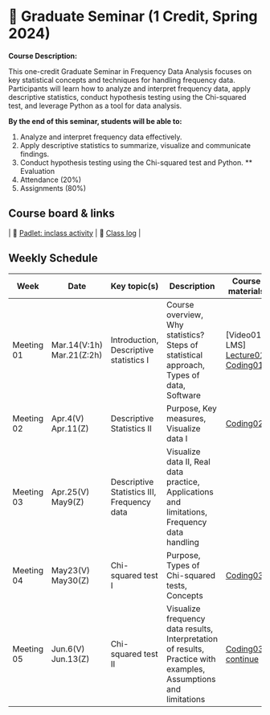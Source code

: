 # 🌿 Graduate Seminar (1 Credit, Spring 2024)

**Course Description:**

This one-credit Graduate Seminar in Frequency Data Analysis focuses on key statistical concepts and techniques for handling frequency data. Participants will learn how to analyze and interpret frequency data, apply descriptive statistics, conduct hypothesis testing using the Chi-squared test, and leverage Python as a tool for data analysis.

**By the end of this seminar, students will be able to:**

1. Analyze and interpret frequency data effectively.
2. Apply descriptive statistics to summarize, visualize and communicate findings.
3. Conduct hypothesis testing using the Chi-squared test and Python.
** Evaluation
1. Attendance (20%)
2. Assignments (80%)
   
## Course board & links
| 🌱 [Padlet: inclass activity](https://padlet.com/mirankim316/S24Corpus) | 🌱 [Class log](https://github.com/MK316/Spring2024/blob/main/log-seminar.md) |

## Weekly Schedule

|Week|Date | Key topic(s)|Description|Course materials|Suppl.|
|--|--|--|--|--|--|
|Meeting 01|Mar.14(V:1h)<br>Mar.21(Z:2h)|Introduction, <br>Descriptive statistics I|Course overview, Why statistics? Steps of statistical approach, Types of data, Software|[Video01 LMS]<br>[Lecture01](https://github.com/MK316/Spring2024/blob/main/Seminar/data/S24_Seminar_0321_Part01.pdf),<br>[Coding01](https://github.com/MK316/Spring2024/blob/main/Seminar/Seminar01A.ipynb)|[dataformat](https://github.com/MK316/Spring2024/blob/main/Seminar/dataformat.md)|
|Meeting 02|Apr.4(V)<br>Apr.11(Z)|Descriptive Statistics II|Purpose, Key measures, Visualize data I|[Coding02](https://github.com/MK316/Spring2024/blob/main/Seminar/Seminar01B.ipynb)|[dataframe](https://github.com/MK316/Coding4ET/blob/main/Lessons/Lesson07a.md)|
|Meeting 03|Apr.25(V)<br>May9(Z)|Descriptive Statistics III, Frequency data|Visualize data II, Real data practice, Applications and limitations, Frequency data handling||[Practice Apr.25](https://github.com/MK316/Spring2024/blob/main/Seminar/Seminar01C.ipynb)|
|Meeting 04|May23(V)<br>May30(Z)|Chi-squared test I|Purpose, Types of Chi-squared tests, Concepts|[Coding03](https://github.com/MK316/Spring2024/blob/main/Seminar/Chi_squared01.ipynb)|🔴[Dataframe](https://github.com/MK316/Coding4ET/blob/main/Lessons/Lesson07a.md)|
|Meeting 05|Jun.6(V)<br>Jun.13(Z)|Chi-squared test II|Visualize frequency data results, Interpretation of results, Practice with examples, Assumptions and limitations|[Coding03: continue](https://github.com/MK316/Spring2024/blob/main/Seminar/Chi_squared01.ipynb)||

